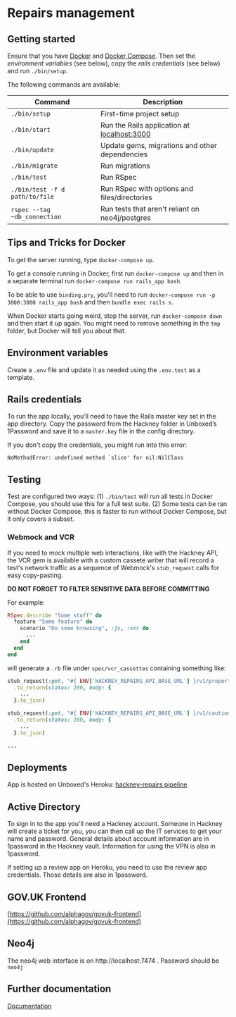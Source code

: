 # Repairs management

## Getting started

Ensure that you have [Docker](https://www.docker.com/community-edition#/download) and [Docker Compose](https://docs.docker.com/compose/install/). Then set the _environment variables_ (see below), copy the _rails credentials_ (see below) and run `./bin/setup`.

The following commands are available:

| Command        | Description |
| -------------- | ----------- |
| `./bin/setup`  | First-time project setup |
| `./bin/start`  | Run the Rails application at [localhost:3000](http://localhost:3000/) |
| `./bin/update` | Update gems, migrations and other dependencies |
| `./bin/migrate`| Run migrations |
| `./bin/test`   | Run RSpec |
| `./bin/test -f d path/to/file` | Run RSpec with options and files/directories |
| `rspec --tag ~db_connection`   | Run tests that aren't reliant on neo4j/postgres |

## Tips and Tricks for Docker

To get the server running, type `docker-compose up`.

To get a console running in Docker, first run `docker-compose up` and then in a separate terminal run `docker-compose run rails_app bash`.

To be able to use `binding.pry`, you'll need to run `docker-compose run -p 3000:3000 rails_app bash` and then `bundle exec rails s`.

When Docker starts going weird, stop the server, run `docker-compose down` and then start it up again. You might need to remove something in the `tmp` folder, but Docker will tell you about that.

## Environment variables

Create a `.env` file and update it as needed using the `.env.test` as a template.

## Rails credentials

To run the app locally, you’ll need to have the Rails master key set in the app directory. Copy the password from the Hackney folder in Unboxed’s 1Password and save it to a `master.key` file in the config directory.

If you don't copy the credentials, you might run into this error:
```
NoMethodError: undefined method `slice' for nil:NilClass
```

## Testing

Test are configured two ways: (1) `./bin/test` will run all tests in Docker Compose, you should use this for a full test suite. (2) Some tests can be ran without Docker Compose, this is faster to run without Docker Compose, but it only covers a subset.

### Webmock and VCR

If you need to mock multiple web interactions, like with the Hackney API, the VCR gem is available with a custom cassete writer that will record a test's network traffic as a sequence of Webmock's `stub_request` calls for easy copy-pasting.

**DO NOT FORGET TO FILTER SENSITIVE DATA BEFORE COMMITTING**

For example:

```ruby
RSpec.describe "Some stuff" do
  feature "Some feature" do
    scenario "Do some browsing", :js, :vcr do
      ...
    end
  end
end
```

will generate a `.rb` file under `spec/vcr_cassettes` containing something like:

```ruby
stub_request(:get, "#{ ENV['HACKNEY_REPAIRS_API_BASE_URL'] }/v1/properties/00000666")
  .to_return(status: 200, body: {
    ...
  }.to_json)

stub_request(:get, "#{ ENV['HACKNEY_REPAIRS_API_BASE_URL'] }/v1/cautionary_contact/?reference=00000666")
  .to_return(status: 200, body: {
    ...
  }.to_json)

...
```

## Deployments

App is hosted on Unboxed's Heroku: [hackney-repairs pipeline](https://dashboard.heroku.com/pipelines/9820fae2-6834-4969-a4d6-774d00af55f1)

## Active Directory

To sign in to the app you'll need a Hackney account. Someone in Hackney will create a ticket for you, you can then call up the IT services to get your name and password. General details about account information are in 1password in the Hackney vault. Information for using the VPN is also in 1password.

If setting up a review app on Heroku, you need to use the review app credentials. Those details are also in 1password.

## GOV.UK Frontend

[https://github.com/alphagov/govuk-frontend](https://github.com/alphagov/govuk-frontend)

## Neo4j
The neo4j web interface is on http://localhost:7474 . Password should be `neo4j`

## Further documentation

[Documentation](docs/Documentation.md)

